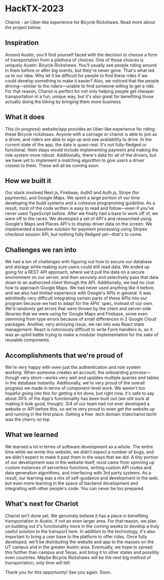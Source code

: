 # HackTX-2023

Chariot - an Uber-like experience for Bicycle Rickshaws. Read more about the project below:

## Inspiration

Around Austin, you'll find yourself faced with the decision to choose a form of transportation from a plethora of choices. One of those choices is uniquely _Austin_: Bicycle Rickshaws. You'll usually see people riding around in them before or after big events, but they're never gone. That's what led us to our idea. Why let it be difficult for people to find these rides if we could develop something to make it easier? Also, we noticed that the people driving—similar to the riders—unable to find someone willing to get a ride. For that reason, Chariot is perfect for not only helping people get cheaper transportation in a fun, unique way, but it's also great for benefiting those actually doing the biking by bringing them more business.

## What it does

This (in progress) website/app provides an Uber-like experience for riding these Bicycle rickshaws. Anyone with a carriage or chariot is able to join as a driver, and riders are able to sign up and see availability to drive. In the current state of the app, the data is quasi-real. It's not fully-fledged or functional. Next steps would include implementing payment and making the role system more robust. Additionally, there's data for all of the drivers, but we have yet to implement a matching algorithm to give users a driver closest to them. These will all be coming soon.

## How we built it

Our stack involved Next.js, Firebase, Auth0 and Auth.js, Stripe (for payments), and Google Maps. We spent a large portion of our time developing the build systems and a cohesive programming guideline. As a result, most of the code written is easy to read and follow—even if you've never used TypeScript before. After we finally had a base to work off of, we were off to the races. We developed a set of API's and researched using Google's Maps and Places API's to display driver data on the screen. We implemented a baseline solution for payment processing using Stripes checkout session API, but nothing fully fledged yet—that's to come.

## Challenges we ran into

We had a ton of challenges with figuring out how to secure our database and storage while making sure users could still read data. We ended up going for a REST API approach, where we'd pull the data on a secure environment on our server, and then securely and selectively pass that data down to an authorized client through the API. Additionally, we had no clue how to approach Google Maps. We had never used anything like it before, and we also had limited experience with Google's APIs in general. It was admittedly very difficult integrating certain parts of these APIs into our program because we had to adapt for the APIs' spec, instead of our own. We'd randomly get errors that were thrown by the client and server-side libraries that we were using for Google Maps and Firebase, some even stemming from type errors because of small differences in 2 Google Cloud packages. Another, very annoying issue, we ran into was React state management. React is notoriously difficult to write Form handlers in, so it was an uphill battle trying to make a modular implementation for the sake of reusable components.

## Accomplishments that we're proud of

We're very happy with even just the authentication and role system working. When someone creates an account, the onboarding process—though very short—works very well and updates multiple queries and tables in the database instantly. Additionally, we're very proud of the overall progress we made in terms of component-level work. We weren't too hopeful going into this for getting a lot done, but right now, it's safe to say about 30% of the App's functionality has been built out (we still suck at making it look good, though). 3/4 of our team had not ever developed a website or API before this, so we're very proud to even get the website up and running in the first place. Getting a free .tech domain (ridechariot.tech) was the cherry on top.

## What we learned

We learned a lot in terms of software development as a whole. The entire time while we wrote this website, we didn't expect a number of bugs, and we didn't expect to make it past them in the ways that we did. A tiny portion of our development was in the website itself, most came from spinning up custom instances of serverless functions, writing custom API routes and data generation algorithms, and interfacing with 3rd party systems. As a result, our learning was a mix of self-guidance and development in the web, but even more learning in the space of backend development and integrating with other people's code. You can never be too prepared.

## What's next for Chariot

Chariot isn't done yet. We genuinely believe it has a place in benefiting transportation in Austin, if not an even larger area. For that reason, we plan on building out it's functionality more in the coming weeks to develop a truly useful solution to the transport here. In addition to the technology, it's also important to bring a user base to the platform to offer rides. Once fully developed, we'll be distributing the website and app to the masses on the UT campus and in the greater Austin area. Eventually, we hope to spread this further than campus and Texas, and bring it to other states and possibly even countries. Maybe Bicycle Rickshaws will be the next big method of transportation, only time will tell.

Thank you for this opportunity! See you again. Soon.
